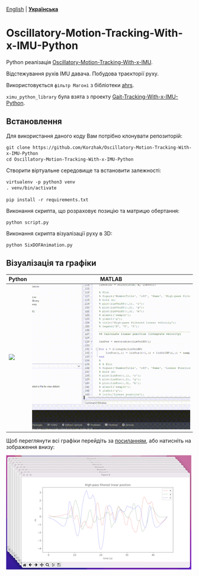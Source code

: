 [English](README.md) | **[Українська](README_UA.md)**

# Oscillatory-Motion-Tracking-With-x-IMU-Python

Python реалізація [Oscillatory-Motion-Tracking-With-x-IMU](https://github.com/xioTechnologies/Oscillatory-Motion-Tracking-With-x-IMU).

Відстежування рухів IMU давача. Побудова траєкторії руху.

Використовується `фільтр Магоні` з бібліотеки [ahrs](https://github.com/Mayitzin/ahrs).

`ximu_python_library` була взята з проекту [Gait-Tracking-With-x-IMU-Python](https://github.com/daehwa/Gait-Tracking-With-x-IMU-Python).

## Встановлення

Для використання даного коду Вам потрібно клонувати репозиторій:

```shell
git clone https://github.com/Korzhak/Oscillatory-Motion-Tracking-With-x-IMU-Python
cd Oscillatory-Motion-Tracking-With-x-IMU-Python
```

Створити віртуальне середовище та встановити залежності:

```shell
virtualenv -p python3 venv
. venv/bin/activate

pip install -r requirements.txt
```

Виконання скрипта, що розраховує позицію та матрицю обертання:

```shell
python script.py
```

Виконання скрипта візуалізації руху в 3D:

```shell
python SixDOFAnimation.py
```

## Візуалізація та графіки

| Python                           | MATLAB                                |
|----------------------------------|---------------------------------------|
|  ![](charts/SixDOFAnimation.gif) | ![](charts/SixDOFAnimationMatlab.gif) |

Щоб переглянути всі графіки перейдіть за [посиланням](charts/CHARTS.md), або натисніть на зображення внизу:

[![Show all charts](charts/9_all_2D_charts.png)](charts/CHARTS.md)
